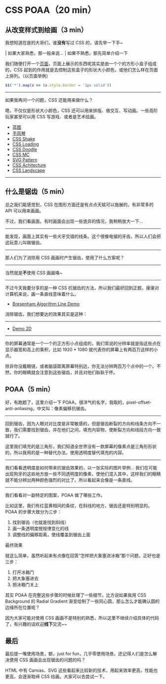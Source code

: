 # CSS POAA（20 min）

## 从改变样式到绘画（3 min）

我想知道在座的大哥们，谁**没有**写过 CSS 的，请先举一下手~

| 如果大家熟悉，那一般来说...
| 如果不熟悉，那先简单介绍一下

我们随便打开一个[页面](https://www.baidu.com/s?wd=水箱)，页面上展示的东西呢其实是由一个个的方形小盒子组成的，CSS 起到的作用就是去控制这些盒子的形状大小颜色，或他们怎么样在页面上排列。（以页面举例）

```js
$$('*').map(x => (x.style.border = '1px solid'))
```

---

如果我再问一个问题，CSS 还能用来做什么？

嗯，不仅仅是形状大小颜色，CSS 还可以用来排版、做交互、写动画。一些高阶玩家甚至可以用 CSS 写游戏、或者是艺术绘画。

- [蓝图](https://codepen.io/oliviale/pen/moLrBq)
- [手风琴](https://codepen.io/danwilson/pen/BRdJVZ)
- [CSS Shake](https://elrumordelaluz.github.io/csshake/)
- [CSS Loading](https://connoratherton.com/loaders)
- [CSS Doodle](https://css-doodle.com/)
- [CSS MC](https://codepen.io/hailedev/pen/OJyvvVQ)
- [SVG Pattern](https://codepen.io/cobra_winfrey/pen/zYvdKPG)
- [CSS Achitecture](https://codepen.io/ricardoolivaalonso/pen/yLOpNdZ)
- [CSS Landscape](https://codepen.io/ivorjetski/full/xxGYWQG)

---

## 什么是锯齿（5 min）

总之我们能感觉到，CSS 在图形方面还是有点点天赋可以施展的，有非常多的 API 可以用来画画。

不过，我们看画面。有时画面会出现一些诡异的情况，我稍稍放大一下...

---

能发现，画面上其实有一些犬牙交错的线条。这个很像电锯的牙齿，所以人们会把这玩意儿叫做锯齿。

---

那人们为了消除用 CSS 画画时产生锯齿，使用了什么方案呢？

---

当然就是**不**使用 CSS 画画咯~

---

不过今天我要分享的是一种 CSS 抗锯齿的方法，所以我们最好回到正题，康康对计算机来说，画一条直线意味着什么。

- [Bresenham Algorithm Line Demo](http://bert.stuy.edu/pbrooks/graphics/demos/BresenhamDemo.htm)

消除锯齿，我们想要达的效果其实是这种：

---

- [Demo 2D](https://marc-roig.github.io/Bresenham_Visualization/Bresenham2D/)

---

你的屏幕通常是一个一个的正方形小点组成的，我们常说的分辨率就是指这些点在显示器宽和高上的乘积，比如 1920 \* 1080 就代表你的屏幕上有两百万这样的小点。

除非你没戴眼镜，或者脑袋距离屏幕特别远，你无法分辨两百万个点中的一个。不然，你的眼睛就会注意到这些锯齿，并且对他们耿耿于怀。

## POAA（5 min）

好，有跑题了，这里介绍一下 POAA，很洋气的名字，我取的，pixel-offset-anti-anliasing，中文叫：像素偏移抗锯齿。

---

回到锯齿，因为人眼对对比度是非常敏感的，但是锯齿断裂的方向和线条方向不一致，我们需要找到锯齿，并在他们之间，填充内容物，使断裂方向和线段方向一致就行了。

这里我们填充的是三角形，我们知道全世界没有一款屏幕的像素点是三角形形状的，所以我用的是一种替代办法，使用透明度替代填充的内容。

---

我们看看透明度是如何带来抗锯齿效果的，以一张实际的图片举例... 我们在可能出现狗牙的这些地方放一些不同透明度的像素，使他们混入其中，这样我们的眼睛就不能分辨出两种颜色强烈的对比了。所以看起来会像是一条直线。

---

我们看看对一副特定的图案，POAA 做了哪些工作。

比如这里，我们有红蓝黄相间的条纹，在斜线的地方，锯齿还是特别明显的。POAA 的步骤大致分为三步：

1. 找到锯齿（也就是找到斜线）
2. 画一条透明度按规律变化的线
3. 调整线的偏移距离，使线覆盖到锯齿上面

最终效果

就这么简单，虽然听起来有点像在回答“怎样把大象塞进冰箱”那个问题，正好也是三步：

1. 打开冰箱门
2. 把大象塞进去
3. 把冰箱门关上

其实 POAA 在完整这些步骤的时候处理了一些细节，比方说如果我用 CSS Background 的 Radial Gradient 渐变绘制了一些同心圆，那么怎么才能确认圆的边缘所在位置呢？

因为大家可能对使用 CSS 画画不是特别的熟悉，所以这里不继续介绍具体的代码了，有兴趣的话欢迎**线下**交流~~

## 最后

最后提一嘴使用场景，额，just for fun，几乎零使用场景。还记得人们是怎么解决使用 CSS 画画会出现锯齿的问题的吗？

HTML 中有 Canvas、SVG 这些看起来比较新的技术，用起来效率更高，性能也更高，会逐渐取缔 CSS 绘画。大家可以去尝试一下。
